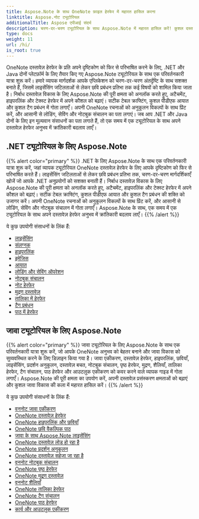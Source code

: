 ```yaml
---
title: Aspose.Note के साथ OneNote फ़ाइल हेरफेर में महारत हासिल करना
linktitle: Aspose.नोट ट्यूटोरियल
additionalTitle: Aspose एपीआई संदर्भ
description: चरण-दर-चरण ट्यूटोरियल के साथ Aspose.Note में महारत हासिल करें! कुशल दस्तावेज़ प्रसंस्करण के लिए OneNote फ़ाइलों को प्रोग्रामेटिक रूप से हेरफेर करना सीखें।
type: docs
weight: 11
url: /hi/
is_root: true
---
```


OneNote दस्तावेज़ हेरफेर के प्रति अपने दृष्टिकोण को फिर से परिभाषित करने के लिए, .NET और Java दोनों प्लेटफ़ॉर्म के लिए तैयार किए गए Aspose.Note ट्यूटोरियल के साथ एक परिवर्तनकारी यात्रा शुरू करें। हमारे व्यापक मार्गदर्शक आपके एप्लिकेशन को चरण-दर-चरण अंतर्दृष्टि के साथ सशक्त बनाते हैं, जिसमें लाइसेंसिंग जटिलताओं से लेकर छवि प्रबंधन प्रतिभा तक कई विषयों को शामिल किया जाता है। निर्बाध दस्तावेज़ विकास के लिए Aspose.Note की पूरी क्षमता को अनलॉक करते हुए, अटैचमेंट, हाइपरलिंक और टेक्स्ट हेरफेर में अपने कौशल को बढ़ाएं। सटीक टेबल क्राफ्टिंग, कुशल पीडीएफ आयात और कुशल टैग प्रबंधन में गोता लगाएँ। अपनी OneNote रचनाओं को अनुकूलन विकल्पों के साथ प्रिंट करें, और आसानी से लोडिंग, सेविंग और नोटबुक संचालन का पता लगाएं। जब आप .NET और Java दोनों के लिए इन मूल्यवान संसाधनों का पता लगाते हैं, तो एक समय में एक ट्यूटोरियल के साथ अपने दस्तावेज़ हेरफेर अनुभव में क्रांतिकारी बदलाव लाएँ।

## .NET ट्यूटोरियल के लिए Aspose.Note
{{% alert color="primary" %}}
.NET के लिए Aspose.Note के साथ एक परिवर्तनकारी यात्रा शुरू करें, जहां व्यापक ट्यूटोरियल OneNote दस्तावेज़ हेरफेर के लिए आपके दृष्टिकोण को फिर से परिभाषित करते हैं। लाइसेंसिंग जटिलताओं से लेकर छवि प्रबंधन प्रतिभा तक, चरण-दर-चरण मार्गदर्शिकाएँ खोजें जो आपके .NET अनुप्रयोगों को सशक्त बनाती हैं। निर्बाध दस्तावेज़ विकास के लिए Aspose.Note की पूरी क्षमता को अनलॉक करते हुए, अटैचमेंट, हाइपरलिंक और टेक्स्ट हेरफेर में अपने कौशल को बढ़ाएं। सटीक टेबल क्राफ्टिंग, कुशल पीडीएफ आयात और कुशल टैग प्रबंधन की शक्ति को उजागर करें। अपनी OneNote रचनाओं को अनुकूलन विकल्पों के साथ प्रिंट करें, और आसानी से लोडिंग, सेविंग और नोटबुक संचालन में गोता लगाएँ। Aspose.Note के साथ, एक समय में एक ट्यूटोरियल के साथ अपने दस्तावेज़ हेरफेर अनुभव में क्रांतिकारी बदलाव लाएँ।
{{% /alert %}}

ये कुछ उपयोगी संसाधनों के लिंक हैं:
 
- [लाइसेंसिंग](./net/licensing/)
- [संलग्नक](./net/attachments/)
- [हाइपरलिंक](./net/hyperlinks/)
- [इमेजिस](./net/images/)
- [आयात](./net/import/)
- [लोडिंग और सेविंग ऑपरेशन](./net/loading-and-saving-operations/)
- [नोटबुक संचालन](./net/notebook-operations/)
- [नोट हेरफेर](./net/note-manipulation/)
- [मुद्रण दस्तावेज़](./net/printing-document/)
- [तालिका में हेरफेर](./net/table-manipulation/)
- [टैग प्रबंधन](./net/tag-management/)
- [पाठ में हेरफेर](./net/text-manipulation/)

## जावा ट्यूटोरियल के लिए Aspose.Note
{{% alert color="primary" %}}
जावा ट्यूटोरियल के लिए Aspose.Note के साथ एक परिवर्तनकारी यात्रा शुरू करें, जो आपके OneNote अनुभव को बेहतर बनाने और जावा विकास को सुव्यवस्थित करने के लिए डिज़ाइन किया गया है। जावा एकीकरण, दस्तावेज़ हेरफेर, हाइपरलिंक, छवियाँ, लाइसेंसिंग, प्रदर्शन अनुकूलन, दस्तावेज़ बचत, नोटबुक संचालन, पृष्ठ हेरफेर, मुद्रण, शैलियाँ, तालिका हेरफेर, टैग संचालन, पाठ हेरफेर और आउटलुक एकीकरण को कवर करने वाले व्यापक गाइड में गोता लगाएँ। Aspose.Note की पूरी क्षमता का उपयोग करें, अपनी दस्तावेज़ प्रसंस्करण क्षमताओं को बढ़ाएं और कुशल जावा विकास की कला में महारत हासिल करें। 
{{% /alert %}}

ये कुछ उपयोगी संसाधनों के लिंक हैं:
 
- [वननोट जावा एकीकरण](./java/onenote-java-integration/)
- [OneNote दस्तावेज़ हेरफेर](./java/onenote-document-manipulation/)
- [OneNote हाइपरलिंक और छवियाँ](./java/onenote-hyperlinks-images/)
- [OneNote छवि वैकल्पिक पाठ](./java/onenote-image-alternative-text/)
- [जावा के साथ Aspose.Note लाइसेंसिंग](./java/licensing-java/)
- [OneNote दस्तावेज़ लोड हो रहा है](./java/onenote-document-loading/)
- [OneNote प्रदर्शन अनुकूलन](./java/onenote-performance-optimization/)
- [OneNote दस्तावेज़ सहेजा जा रहा है](./java/onenote-document-saving/)
- [वननोट नोटबुक संचालन](./java/onenote-notebook-operations/)
- [OneNote पृष्ठ हेरफेर](./java/onenote-page-manipulation/)
- [OneNote मुद्रण दस्तावेज़](./java/onenote-printing-documents/)
- [वननोट शैलियाँ](./java/onenote-styles/)
- [OneNote तालिका हेरफेर](./java/onenote-table-manipulation/)
- [OneNote टैग संचालन](./java/onenote-tag-operations/)
- [OneNote पाठ हेरफेर](./java/onenote-text-manipulation/)
- [कार्य और आउटलुक एकीकरण](./java/task-and-outlook-integration/)
